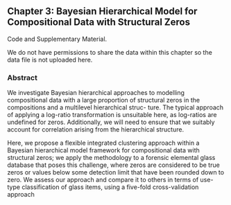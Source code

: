 
## Chapter 3: Bayesian Hierarchical Model for Compositional Data with Structural Zeros

Code and Supplementary Material. 

We do not have permissions to share the data within this chapter so the data file is not uploaded here.


### Abstract 

We investigate Bayesian hierarchical approaches to modelling compositional data with a
large proportion of structural zeros in the compositions and a multilevel hierarchical struc-
ture. The typical approach of applying a log-ratio transformation is unsuitable here, as
log-ratios are undefined for zeros. Additionally, we will need to ensure that we suitably
account for correlation arising from the hierarchical structure.

Here, we propose a flexible integrated clustering approach within a Bayesian hierarchical
model framework for compositional data with structural zeros; we apply the methodology
to a forensic elemental glass database that poses this challenge, where zeros are considered
to be true zeros or values below some detection limit that have been rounded down to zero.
We assess our approach and compare it to others in terms of use-type classification of glass
items, using a five-fold cross-validation approach
